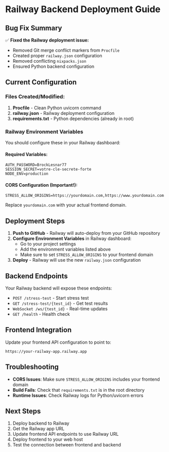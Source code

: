 # Railway Backend Deployment Guide

## Bug Fix Summary

✅ **Fixed the Railway deployment issue:**
- Removed Git merge conflict markers from `Procfile`
- Created proper `railway.json` configuration
- Removed conflicting `nixpacks.json`
- Ensured Python backend configuration

## Current Configuration

### Files Created/Modified:
1. **Procfile** - Clean Python uvicorn command
2. **railway.json** - Railway deployment configuration  
3. **requirements.txt** - Python dependencies (already in root)

### Railway Environment Variables

You should configure these in your Railway dashboard:

#### Required Variables:
```
AUTH_PASSWORD=BrockLesnar77
SESSION_SECRET=votre-cle-secrete-forte
NODE_ENV=production
```

#### CORS Configuration (Important!):
```
STRESS_ALLOW_ORIGINS=https://yourdomain.com,https://www.yourdomain.com
```

Replace `yourdomain.com` with your actual frontend domain.

## Deployment Steps

1. **Push to GitHub** - Railway will auto-deploy from your GitHub repository
2. **Configure Environment Variables** in Railway dashboard:
   - Go to your project settings
   - Add the environment variables listed above
   - Make sure to set `STRESS_ALLOW_ORIGINS` to your frontend domain
3. **Deploy** - Railway will use the new `railway.json` configuration

## Backend Endpoints

Your Railway backend will expose these endpoints:
- `POST /stress-test` - Start stress test
- `GET /stress-test/{test_id}` - Get test results
- `WebSocket /ws/{test_id}` - Real-time updates
- `GET /health` - Health check

## Frontend Integration

Update your frontend API configuration to point to:
```
https://your-railway-app.railway.app
```

## Troubleshooting

- **CORS Issues**: Make sure `STRESS_ALLOW_ORIGINS` includes your frontend domain
- **Build Fails**: Check that `requirements.txt` is in the root directory
- **Runtime Issues**: Check Railway logs for Python/uvicorn errors

## Next Steps

1. Deploy backend to Railway
2. Get the Railway app URL
3. Update frontend API endpoints to use Railway URL
4. Deploy frontend to your web host
5. Test the connection between frontend and backend